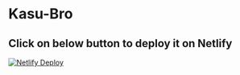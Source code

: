 # Kasu-Bro

## Click on below button to deploy it on Netlify
[![Netlify Deploy](https://www.netlify.com/img/deploy/button.svg)](https://app.netlify.com/start/deploy?repository=https://github.com/Madushankabro/Kasu-Bro-Simple-Portfolio)
